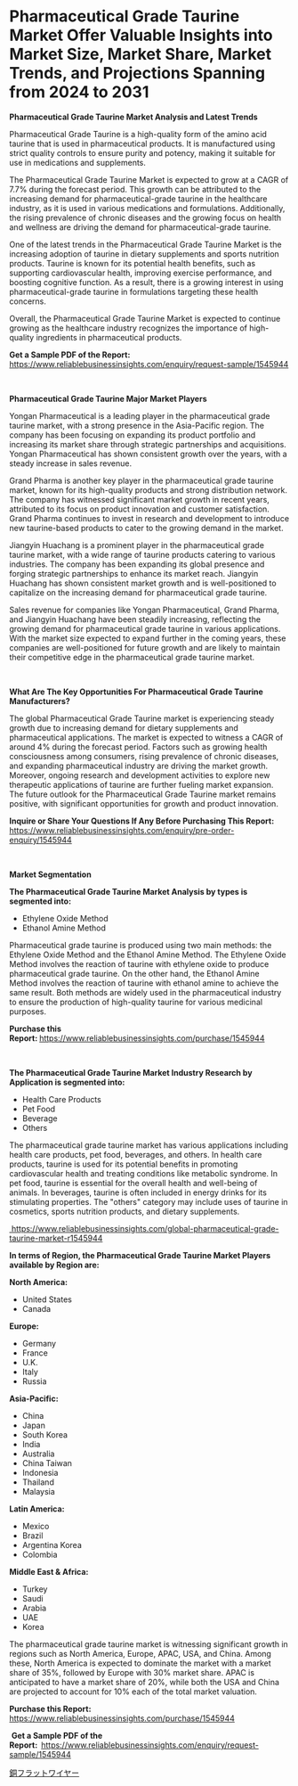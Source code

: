 <p><h1>Pharmaceutical Grade Taurine Market Offer Valuable Insights into Market Size, Market Share, Market Trends, and Projections Spanning from 2024 to 2031</h1></p><p><strong>Pharmaceutical Grade Taurine Market Analysis and Latest Trends</strong></p>
<p><p>Pharmaceutical Grade Taurine is a high-quality form of the amino acid taurine that is used in pharmaceutical products. It is manufactured using strict quality controls to ensure purity and potency, making it suitable for use in medications and supplements.</p><p>The Pharmaceutical Grade Taurine Market is expected to grow at a CAGR of 7.7% during the forecast period. This growth can be attributed to the increasing demand for pharmaceutical-grade taurine in the healthcare industry, as it is used in various medications and formulations. Additionally, the rising prevalence of chronic diseases and the growing focus on health and wellness are driving the demand for pharmaceutical-grade taurine.</p><p>One of the latest trends in the Pharmaceutical Grade Taurine Market is the increasing adoption of taurine in dietary supplements and sports nutrition products. Taurine is known for its potential health benefits, such as supporting cardiovascular health, improving exercise performance, and boosting cognitive function. As a result, there is a growing interest in using pharmaceutical-grade taurine in formulations targeting these health concerns.</p><p>Overall, the Pharmaceutical Grade Taurine Market is expected to continue growing as the healthcare industry recognizes the importance of high-quality ingredients in pharmaceutical products.</p></p>
<p><strong>Get a Sample PDF of the Report:&nbsp;</strong> <a href="https://www.reliablebusinessinsights.com/enquiry/request-sample/1545944">https://www.reliablebusinessinsights.com/enquiry/request-sample/1545944</a></p>
<p>&nbsp;</p>
<p><strong>Pharmaceutical Grade Taurine Major Market Players</strong></p>
<p><p>Yongan Pharmaceutical is a leading player in the pharmaceutical grade taurine market, with a strong presence in the Asia-Pacific region. The company has been focusing on expanding its product portfolio and increasing its market share through strategic partnerships and acquisitions. Yongan Pharmaceutical has shown consistent growth over the years, with a steady increase in sales revenue.</p><p>Grand Pharma is another key player in the pharmaceutical grade taurine market, known for its high-quality products and strong distribution network. The company has witnessed significant market growth in recent years, attributed to its focus on product innovation and customer satisfaction. Grand Pharma continues to invest in research and development to introduce new taurine-based products to cater to the growing demand in the market.</p><p>Jiangyin Huachang is a prominent player in the pharmaceutical grade taurine market, with a wide range of taurine products catering to various industries. The company has been expanding its global presence and forging strategic partnerships to enhance its market reach. Jiangyin Huachang has shown consistent market growth and is well-positioned to capitalize on the increasing demand for pharmaceutical grade taurine.</p><p>Sales revenue for companies like Yongan Pharmaceutical, Grand Pharma, and Jiangyin Huachang have been steadily increasing, reflecting the growing demand for pharmaceutical grade taurine in various applications. With the market size expected to expand further in the coming years, these companies are well-positioned for future growth and are likely to maintain their competitive edge in the pharmaceutical grade taurine market.</p></p>
<p>&nbsp;</p>
<p><strong>What Are The Key Opportunities For Pharmaceutical Grade Taurine Manufacturers?</strong></p>
<p><p>The global Pharmaceutical Grade Taurine market is experiencing steady growth due to increasing demand for dietary supplements and pharmaceutical applications. The market is expected to witness a CAGR of around 4% during the forecast period. Factors such as growing health consciousness among consumers, rising prevalence of chronic diseases, and expanding pharmaceutical industry are driving the market growth. Moreover, ongoing research and development activities to explore new therapeutic applications of taurine are further fueling market expansion. The future outlook for the Pharmaceutical Grade Taurine market remains positive, with significant opportunities for growth and product innovation.</p></p>
<p><strong>Inquire or Share Your Questions If Any Before Purchasing This Report:</strong> <a href="https://www.reliablebusinessinsights.com/enquiry/pre-order-enquiry/1545944">https://www.reliablebusinessinsights.com/enquiry/pre-order-enquiry/1545944</a></p>
<p>&nbsp;</p>
<p><strong>Market Segmentation</strong></p>
<p><strong>The Pharmaceutical Grade Taurine Market Analysis by types is segmented into:</strong></p>
<p><ul><li>Ethylene Oxide Method</li><li>Ethanol Amine Method</li></ul></p>
<p><p>Pharmaceutical grade taurine is produced using two main methods: the Ethylene Oxide Method and the Ethanol Amine Method. The Ethylene Oxide Method involves the reaction of taurine with ethylene oxide to produce pharmaceutical grade taurine. On the other hand, the Ethanol Amine Method involves the reaction of taurine with ethanol amine to achieve the same result. Both methods are widely used in the pharmaceutical industry to ensure the production of high-quality taurine for various medicinal purposes.</p></p>
<p><strong>Purchase this Report:&nbsp;</strong><a href="https://www.reliablebusinessinsights.com/purchase/1545944">https://www.reliablebusinessinsights.com/purchase/1545944</a></p>
<p>&nbsp;</p>
<p><strong>The Pharmaceutical Grade Taurine Market Industry Research by Application is segmented into:</strong></p>
<p><ul><li>Health Care Products</li><li>Pet Food</li><li>Beverage</li><li>Others</li></ul></p>
<p><p>The pharmaceutical grade taurine market has various applications including health care products, pet food, beverages, and others. In health care products, taurine is used for its potential benefits in promoting cardiovascular health and treating conditions like metabolic syndrome. In pet food, taurine is essential for the overall health and well-being of animals. In beverages, taurine is often included in energy drinks for its stimulating properties. The "others" category may include uses of taurine in cosmetics, sports nutrition products, and dietary supplements.</p></p>
<p><a href="https://www.reliablebusinessinsights.com/global-pharmaceutical-grade-taurine-market-r1545944">&nbsp;https://www.reliablebusinessinsights.com/global-pharmaceutical-grade-taurine-market-r1545944</a></p>
<p><strong>In terms of Region, the Pharmaceutical Grade Taurine Market Players available by Region are:</strong></p>
<p>
    <p> <strong> North America: </strong>
        <ul>
            <li>United States</li>
            <li>Canada</li>
        </ul>
        </p> 
    <p> <strong> Europe: </strong>
        <ul>
            <li>Germany</li>
            <li>France</li>
            <li>U.K.</li>
            <li>Italy</li>
            <li>Russia</li>
        </ul>
        </p> 
    <p> <strong> Asia-Pacific: </strong>
        <ul>
            <li>China</li>
            <li>Japan</li>
            <li>South Korea</li>
            <li>India</li>
            <li>Australia</li>
            <li>China Taiwan</li>
            <li>Indonesia</li>
            <li>Thailand</li>
            <li>Malaysia</li>
        </ul>
        </p> 
    <p> <strong> Latin America: </strong>
        <ul>
            <li>Mexico</li>
            <li>Brazil</li>
            <li>Argentina Korea</li>
            <li>Colombia</li>
        </ul>
        </p> 
    <p> <strong> Middle East & Africa: </strong>
        <ul>
            <li>Turkey</li>
            <li>Saudi</li>
            <li>Arabia</li>
            <li>UAE</li>
            <li>Korea</li>
        </ul>
    </p>
    </p>
<p><p>The pharmaceutical grade taurine market is witnessing significant growth in regions such as North America, Europe, APAC, USA, and China. Among these, North America is expected to dominate the market with a market share of 35%, followed by Europe with 30% market share. APAC is anticipated to have a market share of 20%, while both the USA and China are projected to account for 10% each of the total market valuation.</p></p>
<p><strong>Purchase this Report: </strong><a href="https://www.reliablebusinessinsights.com/purchase/1545944">https://www.reliablebusinessinsights.com/purchase/1545944</a></p>
<p>&nbsp;<strong>Get a Sample PDF of the Report:&nbsp;&nbsp;</strong><a href="https://www.reliablebusinessinsights.com/enquiry/request-sample/1545944">https://www.reliablebusinessinsights.com/enquiry/request-sample/1545944</a></p>
<p><strong></strong></p>
<p><p><a href="https://github.com/oafhukehf4709715/Market-Research-Report-List-3/blob/main/96680853777.md">銅フラットワイヤー</a></p></p>